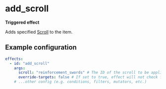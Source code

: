 # add_scroll

**Triggered effect**

Adds specified [Scroll](Configuring-A-Scroll.md) to the item.

## Example configuration

```yaml
effects:
  - id: "add_scroll"
    args:
      scroll: "reinforcement_swords" # The ID of the scroll to be applied.
      override-targets: false # If set to true, effect will not check for the scroll target before applying.
    # ...other config (e.g. conditions, filters, mutators, etc.)
```